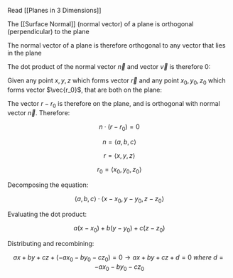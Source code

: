 Read [[Planes in 3 Dimensions]]

The [[Surface Normal]] (normal vector) of a plane is orthogonal (perpendicular) to the plane

The normal vector of a plane is therefore orthogonal to any vector that lies in the plane

The dot product of the normal vector $\vec{n}$ and vector $\vec{v}$ is therefore 0:

Given any point $x, y, z$ which forms vector $\vec{r}$ and any point $x_0, y_0, z_0$ which forms vector $\vec{r_0}$, that are both on the plane:

The vector $r - r_0$ is therefore on the plane, and is orthogonal with normal vector $\vec{n}$. Therefore:

$$
n \cdot (r-r_0) = 0
$$

$$
n = \langle a, b, c \rangle
$$

$$
r = \langle x, y, z \rangle
$$

$$
r_0 = \langle x_0, y_0, z_0 \rangle
$$

Decomposing the equation:

$$
\langle a, b, c \rangle \cdot \langle x - x_0, y - y_0, z - z_0 \rangle
$$

Evaluating the dot product:

$$
a(x - x_0) + b(y - y_0) + c (z - z_0)
$$

Distributing and recombining:

$$
ax + by + cz + (-ax_0 -by_0 - cz_0) = 0 \rightarrow ax + by + cz + d = 0 \ where \ d = -ax_0 -by_0 - cz_0
$$
